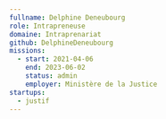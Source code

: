 ```yaml
---
fullname: Delphine Deneubourg
role: Intrapreneuse
domaine: Intraprenariat
github: DelphineDeneubourg
missions:
  - start: 2021-04-06
    end: 2023-06-02
    status: admin
    employer: Ministère de la Justice
startups:
  - justif
---
```

